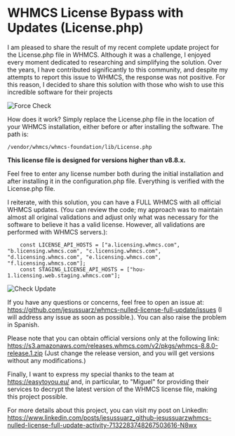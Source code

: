 # WHMCS License Bypass with Updates (License.php)

I am pleased to share the result of my recent complete update project for the License.php file in WHMCS. Although it was a challenge, I enjoyed every moment dedicated to researching and simplifying the solution. Over the years, I have contributed significantly to this community, and despite my attempts to report this issue to WHMCS, the response was not positive. For this reason, I decided to share this solution with those who wish to use this incredible software for their projects

![Force Check](https://github.com/jesussuarz/whmcs-nulled-license-full-update/blob/main/img/force_license.png?raw=true)

How does it work? Simply replace the License.php file in the location of your WHMCS installation, either before or after installing the software. The path is:

```
/vendor/whmcs/whmcs-foundation/lib/License.php
```
**This license file is designed for versions higher than v8.8.x.**

Feel free to enter any license number both during the initial installation and after installing it in the configuration.php file. Everything is verified with the License.php file.

I reiterate, with this solution, you can have a FULL WHMCS with all official WHMCS updates. (You can review the code; my approach was to maintain almost all original validations and adjust only what was necessary for the software to believe it has a valid license. However, all validations are performed with WHMCS servers.):

```
    const LICENSE_API_HOSTS = ["a.licensing.whmcs.com", "b.licensing.whmcs.com", "c.licensing.whmcs.com", "d.licensing.whmcs.com", "e.licensing.whmcs.com", "f.licensing.whmcs.com"];
    const STAGING_LICENSE_API_HOSTS = ["hou-1.licensing.web.staging.whmcs.com"];
```

![Check Update](https://github.com/jesussuarz/whmcs-nulled-license-full-update/blob/main/img/update_check.png?raw=true)

If you have any questions or concerns, feel free to open an issue at: https://github.com/jesussuarz/whmcs-nulled-license-full-update/issues (I will address any issue as soon as possible.). You can also raise the problem in Spanish.

Please note that you can obtain official versions only at the following link: https://s3.amazonaws.com/releases.whmcs.com/v2/pkgs/whmcs-8.8.0-release.1.zip (Just change the release version, and you will get versions without any modifications.)

Finally, I want to express my special thanks to the team at https://easytoyou.eu/ and, in particular, to "Miguel" for providing their services to decrypt the latest version of the WHMCS license file, making this project possible.

For more details about this project, you can visit my post on LinkedIn: https://www.linkedin.com/posts/jesussuarz_github-jesussuarzwhmcs-nulled-license-full-update-activity-7132283748267503616-N8wx

